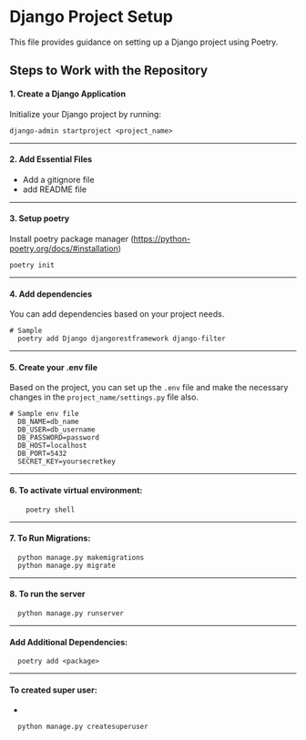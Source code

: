 # Django Project Setup

This file provides guidance on setting up a Django project using Poetry.

## Steps to Work with the Repository

#### 1. Create a Django Application
Initialize your Django project by running:
```shell
django-admin startproject <project_name>
```
---------------------------------------
#### 2. Add Essential Files
- Add a gitignore file
- add README file

---------------------------------------
#### 3. Setup poetry

  Install poetry package manager (https://python-poetry.org/docs/#installation)
```shell
poetry init
```
---------------------------------------

#### 4. Add dependencies

  You can add dependencies based on your project needs.
```shell
# Sample 
  poetry add Django djangorestframework django-filter
```
---------------------------------------
#### 5. Create your .env file

  Based on the project, you can set up the `.env` file and make the necessary changes in the `project_name/settings.py` file also.
```shell
# Sample env file
  DB_NAME=db_name
  DB_USER=db_username
  DB_PASSWORD=password
  DB_HOST=localhost
  DB_PORT=5432
  SECRET_KEY=yoursecretkey

```
---------------------------------------
#### 6. To activate virtual environment:
```shell
    poetry shell
```
---------------------------------------
#### 7. To Run Migrations:
```shell
  python manage.py makemigrations
  python manage.py migrate

```
---------------------------------------
#### 8. To run the server
```shell
  python manage.py runserver
```
---------------------------------------
#### Add Additional Dependencies:

```shell
  poetry add <package>
```
---------------------------------------
#### To created super user:
- 
```shell
  python manage.py createsuperuser
``` 

